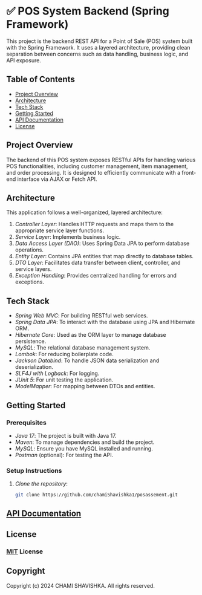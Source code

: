 # ✅ POS System Backend (Spring Framework)

This project is the backend REST API for a Point of Sale (POS) system built with the Spring Framework. It uses a layered architecture, providing clean separation between concerns such as data handling, business logic, and API exposure.

## Table of Contents

- [Project Overview](#project-overview)
- [Architecture](#architecture)
- [Tech Stack](#tech-stack)
- [Getting Started](#getting-started)
- [API Documentation](#api-documentation)
- [License](#license)

## Project Overview

The backend of this POS system exposes RESTful APIs for handling various POS functionalities, including customer management, item management, and order processing. It is designed to efficiently communicate with a front-end interface via AJAX or Fetch API.

## Architecture

This application follows a well-organized, layered architecture:
1. *Controller Layer*: Handles HTTP requests and maps them to the appropriate service layer functions.
2. *Service Layer*: Implements business logic.
3. *Data Access Layer (DAO)*: Uses Spring Data JPA to perform database operations.
4. *Entity Layer*: Contains JPA entities that map directly to database tables.
5. *DTO Layer*: Facilitates data transfer between client, controller, and service layers.
6. *Exception Handling*: Provides centralized handling for errors and exceptions.

## Tech Stack

- *Spring Web MVC*: For building RESTful web services.
- *Spring Data JPA*: To interact with the database using JPA and Hibernate ORM.
- *Hibernate Core*: Used as the ORM layer to manage database persistence.
- *MySQL*: The relational database management system.
- *Lombok*: For reducing boilerplate code.
- *Jackson Databind*: To handle JSON data serialization and deserialization.
- *SLF4J with Logback*: For logging.
- *JUnit 5*: For unit testing the application.
- *ModelMapper*: For mapping between DTOs and entities.

## Getting Started

### Prerequisites

- *Java 17*: The project is built with Java 17.
- *Maven*: To manage dependencies and build the project.
- *MySQL*: Ensure you have MySQL installed and running.
- *Postman* (optional): For testing the API.

### Setup Instructions

1. *Clone the repository*:
   ```bash
   git clone https://github.com/chamiShavishka1/posassement.git

## [API Documentation](https://documenter.getpostman.com/view/35385607/2sAXxS8Wmc)

## License

### [MIT](https://github.com/chamishavishka/POS-System-Spring/edit/master/License.txt) License

## Copyright

Copyright (c) 2024 CHAMI SHAVISHKA. All rights reserved.

